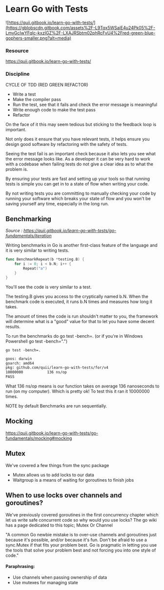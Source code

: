 # Learn Go with Tests


![https://quii.gitbook.io/learn-go-with-tests/](https://gblobscdn.gitbook.com/assets%2F-L9Tqx5WSaiE4u24Pk05%2F-LmyGcIwYFqlc-kxzIGZ%2F-LXAJRSbtm02phRcFvU4%2Fred-green-blue-gophers-smaller.png?alt=media)

### Resource
https://quii.gitbook.io/learn-go-with-tests/


### Discipline
CYCLE OF TDD (RED GREEN REFACTOR)
* Write a test
* Make the compiler pass
* Run the test, see that it fails and check the error message is meaningful
* Write enough code to make the test pass
* Refactor

On the face of it this may seem tedious but sticking to the feedback loop is important.

Not only does it ensure that you have relevant tests, it helps ensure you design good software by refactoring with the safety of tests.

Seeing the test fail is an important check because it also lets you see what the error message looks like. As a developer it can be very hard to work with a codebase when failing tests do not give a clear idea as to what the problem is.

By ensuring your tests are fast and setting up your tools so that running tests is simple you can get in to a state of flow when writing your code.

By not writing tests you are committing to manually checking your code by running your software which breaks your state of flow and you won't be saving yourself any time, especially in the long run.

Benchmarking
---
_Source : https://quii.gitbook.io/learn-go-with-tests/go-fundamentals/iteration_

Writing benchmarks in Go is another first-class feature of the language and it is very similar to writing tests.

```go
func BenchmarkRepeat(b *testing.B) {
    for i := 0; i < b.N; i++ {
        Repeat("a")
    }
}
```
You'll see the code is very similar to a test.

The testing.B gives you access to the cryptically named b.N.
When the benchmark code is executed, it runs b.N times and measures how long it takes.

The amount of times the code is run shouldn't matter to you, the framework will determine what is a "good" value for that to let you have some decent results.

To run the benchmarks do go test -bench=. (or if you're in Windows Powershell go test -bench=".")

`go test -bench=.`

```bash
goos: darwin
goarch: amd64
pkg: github.com/quii/learn-go-with-tests/for/v4
10000000           136 ns/op
PASS
```
What 136 ns/op means is our function takes on average 136 nanoseconds to run (on my computer). Which is pretty ok! To test this it ran it 10000000 times.

NOTE by default Benchmarks are run sequentially.


 Mocking
--
https://quii.gitbook.io/learn-go-with-tests/go-fundamentals/mocking#mocking

Mutex
--
We've covered a few things from the sync package
* Mutex allows us to add locks to our data
* Waitgroup is a means of waiting for goroutines to finish jobs

When to use locks over channels and goroutines?
--
We've previously covered goroutines in the first concurrency chapter which let us write safe concurrent code so why would you use locks?
The go wiki has a page dedicated to this topic; Mutex Or Channel

"A common Go newbie mistake is to over-use channels and goroutines just because it's possible, and/or because it's fun. Don't be afraid to use a sync.Mutex if that fits your problem best. Go is pragmatic in letting you use the tools that solve your problem best and not forcing you into one style of code."

#### Paraphrasing:
* Use channels when passing ownership of data 
* Use mutexes for managing state

